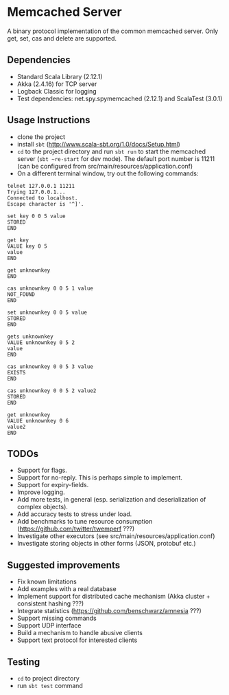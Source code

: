 # Memcached Server
A binary protocol implementation of the common memcached server. Only get, set, cas and delete are supported.

## Dependencies
- Standard Scala Library (2.12.1)
- Akka (2.4.16) for TCP server
- Logback Classic for logging
- Test dependencies: net.spy.spymemcached (2.12.1) and ScalaTest (3.0.1)

## Usage Instructions
- clone the project
- install `sbt` (http://www.scala-sbt.org/1.0/docs/Setup.html)
- `cd` to the project directory and run `sbt run` to start the memcached server (`sbt ~re-start` for dev mode). The default port number is 11211 (can be configured from src/main/resources/application.conf)
- On a different terminal window, try out the following commands:

```
telnet 127.0.0.1 11211
Trying 127.0.0.1...
Connected to localhost.
Escape character is '^]'.

set key 0 0 5 value
STORED
END

get key
VALUE key 0 5
value
END

get unknownkey
END

cas unknownkey 0 0 5 1 value
NOT_FOUND
END

set unknownkey 0 0 5 value
STORED
END

gets unknownkey
VALUE unknownkey 0 5 2
value
END

cas unknownkey 0 0 5 3 value
EXISTS
END

cas unknownkey 0 0 5 2 value2
STORED
END

get unknownkey
VALUE unknownkey 0 6
value2
END
```

## TODOs
- Support for flags.
- Support for no-reply. This is perhaps simple to implement.
- Support for expiry-fields.
- Improve logging.
- Add more tests, in general (esp. serialization and deserialization of complex objects).
- Add accuracy tests to stress under load.
- Add benchmarks to tune resource consumption (https://github.com/twitter/twemperf ???)
- Investigate other executors (see src/main/resources/application.conf)
- Investigate storing objects in other forms (JSON, protobuf etc.)

## Suggested improvements
- Fix known limitations
- Add examples with a real database
- Implement support for distributed cache mechanism (Akka cluster + consistent hashing ???)
- Integrate statistics (https://github.com/benschwarz/amnesia ???)
- Support missing commands
- Support UDP interface
- Build a mechanism to handle abusive clients
- Support text protocol for interested clients

## Testing
- `cd` to project directory
- run `sbt test` command
